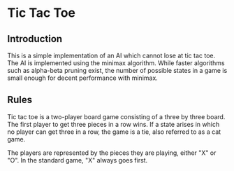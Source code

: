 # Tic Tac Toe

## Introduction
This is a simple implementation of an AI which cannot lose at tic tac toe. 
The AI is implemented using the minimax algorithm. While faster algorithms
such as alpha-beta pruning exist, the number of possible states in a game
is small enough for decent performance with minimax.

## Rules
Tic tac toe is a two-player board game consisting of a three by three board.
The first player to get three pieces in a row wins. If a state arises in which 
no player can get three in a row, the game is a tie, also referred to as a 
cat game.  

The players are represented by the pieces they are playing, either
"X" or "O". In the standard game, "X" always goes first. 